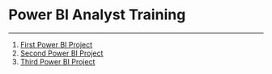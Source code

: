 # Power BI Analyst Training
***

1. [First Power BI Project](https://github.com/ohtten/Dio/tree/main/Power%20BI%20Analyst%20Training/First%20Power%20BI%20Project)
2. [Second Power BI Project](https://github.com/ohtten/Dio/tree/main/Power%20BI%20Analyst%20Training/Second%20Power%20BI%20Project)
3. [Third Power BI Project](https://github.com/ohtten/Dio/tree/main/Power%20BI%20Analyst%20Training/Third%20Power%20BI%20Project)
